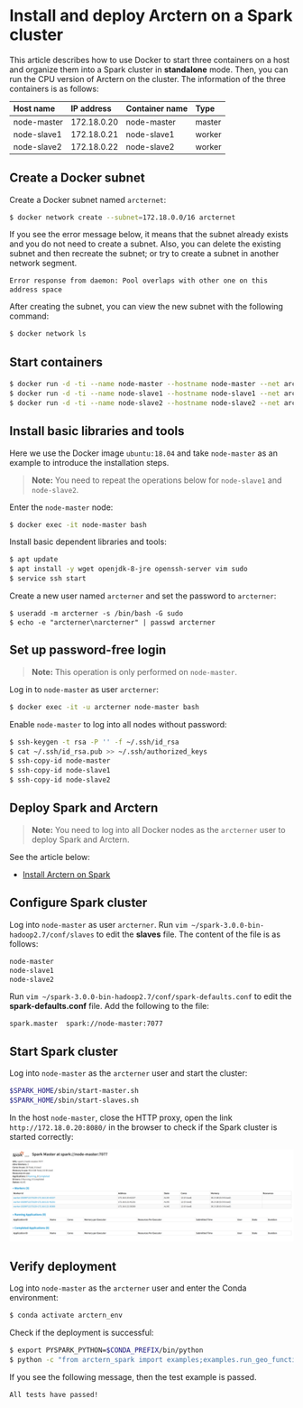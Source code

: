 # Install and deploy Arctern on a Spark cluster

This article describes how to use Docker to start three containers on a host and organize them into a Spark cluster in **standalone** mode. Then, you can run the CPU version of Arctern on the cluster. The information of the three containers is as follows:

| Host name |IP address | Container name | Type |
| :--- | :--- | :--- | :--- |
| node-master | 172.18.0.20 | node-master | master |
| node-slave1 | 172.18.0.21 | node-slave1 | worker |
| node-slave2 | 172.18.0.22 | node-slave2 | worker |

## Create a Docker subnet

Create a Docker subnet named `arcternet`:

```bash
$ docker network create --subnet=172.18.0.0/16 arcternet
```

If you see the error message below, it means that the subnet already exists and you do not need to create a subnet. Also, you can delete the existing subnet and then recreate the subnet; or try to create a subnet in another network segment.

```
Error response from daemon: Pool overlaps with other one on this address space
```

After creating the subnet, you can view the new subnet with the following command:

```bash
$ docker network ls
```

## Start containers

```bash
$ docker run -d -ti --name node-master --hostname node-master --net arcternet --ip 172.18.0.20 --add-host node-slave1:172.18.0.21 --add-host node-slave2:172.18.0.22  ubuntu:18.04 bash
$ docker run -d -ti --name node-slave1 --hostname node-slave1 --net arcternet --ip 172.18.0.21 --add-host node-master:172.18.0.20 --add-host node-slave2:172.18.0.22  ubuntu:18.04 bash
$ docker run -d -ti --name node-slave2 --hostname node-slave2 --net arcternet --ip 172.18.0.22 --add-host node-master:172.18.0.20 --add-host node-slave1:172.18.0.21  ubuntu:18.04 bash
```

## Install basic libraries and tools

Here we use the Docker image `ubuntu:18.04` and take `node-master` as an example to introduce the installation steps.

> **Note:** You need to repeat the operations below for `node-slave1` and `node-slave2`.

Enter the `node-master` node:

```bash
$ docker exec -it node-master bash
```

Install basic dependent libraries and tools:

```bash
$ apt update
$ apt install -y wget openjdk-8-jre openssh-server vim sudo
$ service ssh start
```

Create a new user named `arcterner` and set the password to `arcterner`:

```
$ useradd -m arcterner -s /bin/bash -G sudo
$ echo -e "arcterner\narcterner" | passwd arcterner
```

## Set up password-free login

> **Note:** This operation is only performed on `node-master`.

Log in to `node-master` as user `arcterner`:

```bash
$ docker exec -it -u arcterner node-master bash
```

Enable `node-master` to log into all nodes without password:

```bash
$ ssh-keygen -t rsa -P '' -f ~/.ssh/id_rsa
$ cat ~/.ssh/id_rsa.pub >> ~/.ssh/authorized_keys
$ ssh-copy-id node-master
$ ssh-copy-id node-slave1
$ ssh-copy-id node-slave2
```

## Deploy Spark and Arctern

> **Note:** You need to log into all Docker nodes as the `arcterner` user to deploy Spark and Arctern.

See the article below:

* [Install Arctern on Spark](./install_arctern_on_spark_cn.md)

## Configure Spark cluster

Log into `node-master` as user `arcterner`. Run `vim ~/spark-3.0.0-bin-hadoop2.7/conf/slaves` to edit the **slaves** file. The content of the file is as follows:

```
node-master
node-slave1
node-slave2
```

Run `vim ~/spark-3.0.0-bin-hadoop2.7/conf/spark-defaults.conf` to edit the **spark-defaults.conf** file. Add the following to the file:

```bash
spark.master  spark://node-master:7077
```

## Start Spark cluster

Log into `node-master` as the `arcterner` user and start the cluster:

```bash
$SPARK_HOME/sbin/start-master.sh
$SPARK_HOME/sbin/start-slaves.sh
```

In the host `node-master`, close the HTTP proxy, open the link `http://172.18.0.20:8080/` in the browser to check if the Spark cluster is started correctly:

![View the cluster](./img/check_cluster.png)

## Verify deployment

Log into `node-master` as the `arcterner` user and enter the Conda environment:

```bash
$ conda activate arctern_env
```

Check if the deployment is successful:

```bash
$ export PYSPARK_PYTHON=$CONDA_PREFIX/bin/python
$ python -c "from arctern_spark import examples;examples.run_geo_functions_test()"
```

If you see the following message, then the test example is passed.

```bash
All tests have passed!
```
